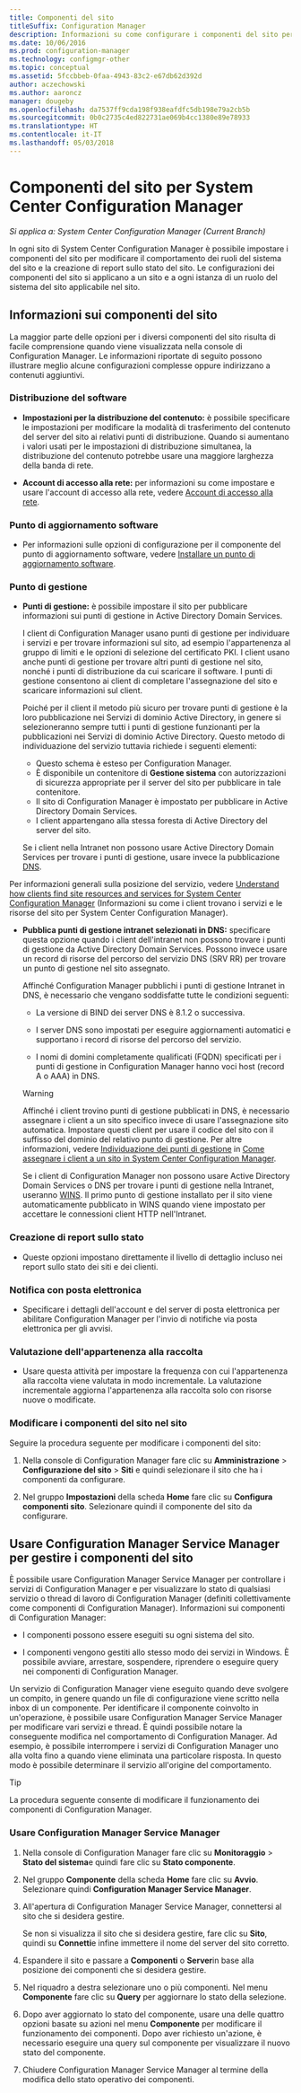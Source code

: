 ```yaml
---
title: Componenti del sito
titleSuffix: Configuration Manager
description: Informazioni su come configurare i componenti del sito per modificare il comportamento dei ruoli del sistema del sito e la creazione di report sullo stato del sito.
ms.date: 10/06/2016
ms.prod: configuration-manager
ms.technology: configmgr-other
ms.topic: conceptual
ms.assetid: 5fccbbeb-0faa-4943-83c2-e67db62d392d
author: aczechowski
ms.author: aaroncz
manager: dougeby
ms.openlocfilehash: da7537ff9cda198f938eafdfc5db198e79a2cb5b
ms.sourcegitcommit: 0b0c2735c4ed822731ae069b4cc1380e89e78933
ms.translationtype: HT
ms.contentlocale: it-IT
ms.lasthandoff: 05/03/2018
---
```

# <a name="site-components-for-system-center-configuration-manager"></a>Componenti del sito per System Center Configuration Manager

*Si applica a: System Center Configuration Manager (Current Branch)*

In ogni sito di System Center Configuration Manager è possibile impostare i componenti del sito per modificare il comportamento dei ruoli del sistema del sito e la creazione di report sullo stato del sito. Le configurazioni dei componenti del sito si applicano a un sito e a ogni istanza di un ruolo del sistema del sito applicabile nel sito.  

## <a name="about-site-components"></a>Informazioni sui componenti del sito  
 La maggior parte delle opzioni per i diversi componenti del sito risulta di facile comprensione quando viene visualizzata nella console di Configuration Manager. Le informazioni riportate di seguito possono illustrare meglio alcune configurazioni complesse oppure indirizzano a contenuti aggiuntivi.  

### <a name="software-distribution"></a>Distribuzione del software  

-   **Impostazioni per la distribuzione del contenuto:**  è possibile specificare le impostazioni per modificare la modalità di trasferimento del contenuto del server del sito ai relativi punti di distribuzione. Quando si aumentano i valori usati per le impostazioni di distribuzione simultanea, la distribuzione del contenuto potrebbe usare una maggiore larghezza della banda di rete.  

-   **Account di accesso alla rete:** per informazioni su come impostare e usare l'account di accesso alla rete, vedere [Account di accesso alla rete](../../../../core/plan-design/hierarchy/manage-accounts-to-access-content.md#bkmk_NAA).  

### <a name="software-update-point"></a>Punto di aggiornamento software  

-   Per informazioni sulle opzioni di configurazione per il componente del punto di aggiornamento software, vedere [Installare un punto di aggiornamento software](../../../../sum/get-started/install-a-software-update-point.md).  

### <a name="management-point"></a>Punto di gestione  

-   **Punti di gestione:** è possibile impostare il sito per pubblicare informazioni sui punti di gestione in Active Directory Domain Services.  

     I client di Configuration Manager usano punti di gestione per individuare i servizi e per trovare informazioni sul sito, ad esempio l'appartenenza al gruppo di limiti e le opzioni di selezione del certificato PKI. I client usano anche punti di gestione per trovare altri punti di gestione nel sito, nonché i punti di distribuzione da cui scaricare il software. I punti di gestione consentono ai client di completare l'assegnazione del sito e scaricare informazioni sul client.  

     Poiché per il client il metodo più sicuro per trovare punti di gestione è la loro pubblicazione nei Servizi di dominio Active Directory, in genere si selezioneranno sempre tutti i punti di gestione funzionanti per la pubblicazioni nei Servizi di dominio Active Directory. Questo metodo di individuazione del servizio tuttavia richiede i seguenti elementi:

     - Questo schema è esteso per Configuration Manager.
     - È disponibile un contenitore di **Gestione sistema** con autorizzazioni di sicurezza appropriate per il server del sito per pubblicare in tale contenitore.
     - Il sito di Configuration Manager è impostato per pubblicare in Active Directory Domain Services.
     - I client appartengano alla stessa foresta di Active Directory del server del sito.  

     Se i client nella Intranet non possono usare Active Directory Domain Services per trovare i punti di gestione, usare invece la pubblicazione [DNS](../../../../core/plan-design/hierarchy/understand-how-clients-find-site-resources-and-services.md#bkmk_dns).  

 Per informazioni generali sulla posizione del servizio, vedere [Understand how clients find site resources and services for System Center Configuration Manager](../../../../core/plan-design/hierarchy/understand-how-clients-find-site-resources-and-services.md) (Informazioni su come i client trovano i servizi e le risorse del sito per System Center Configuration Manager).  

-   **Pubblica punti di gestione intranet selezionati in DNS:** specificare questa opzione quando i client dell'intranet non possono trovare i punti di gestione da Active Directory Domain Services. Possono invece usare un record di risorse del percorso del servizio DNS (SRV RR) per trovare un punto di gestione nel sito assegnato.  

    Affinché Configuration Manager pubblichi i punti di gestione Intranet in DNS, è necessario che vengano soddisfatte tutte le condizioni seguenti:  

    -   La versione di BIND dei server DNS è 8.1.2 o successiva.  

    -   I server DNS sono impostati per eseguire aggiornamenti automatici e supportano i record di risorse del percorso del servizio.  

    -   I nomi di domini completamente qualificati (FQDN) specificati per i punti di gestione in Configuration Manager hanno voci host (record A o AAA) in DNS.  

    > [!WARNING]  
    >  Affinché i client trovino punti di gestione pubblicati in DNS, è necessario assegnare i client a un sito specifico invece di usare l'assegnazione sito automatica. Impostare questi client per usare il codice del sito con il suffisso del dominio del relativo punto di gestione. Per altre informazioni, vedere [Individuazione dei punti di gestione](/sccm/core/clients/deploy/assign-clients-to-a-site#locating-management-points) in [Come assegnare i client a un sito in System Center Configuration Manager](/sccm/core/clients/deploy/assign-clients-to-a-site).  

     Se i client di Configuration Manager non possono usare Active Directory Domain Services o DNS per trovare i punti di gestione nella Intranet, useranno [WINS](../../../../core/plan-design/hierarchy/understand-how-clients-find-site-resources-and-services.md#bkmk_wins). Il primo punto di gestione installato per il sito viene automaticamente pubblicato in WINS quando viene impostato per accettare le connessioni client HTTP nell'Intranet.  

### <a name="status-reporting"></a>Creazione di report sullo stato  

-   Queste opzioni impostano direttamente il livello di dettaglio incluso nei report sullo stato dei siti e dei clienti.  

### <a name="email-notification"></a>Notifica con posta elettronica  

-   Specificare i dettagli dell'account e del server di posta elettronica per abilitare Configuration Manager per l'invio di notifiche via posta elettronica per gli avvisi.  

### <a name="collection-membership-evaluation"></a>Valutazione dell'appartenenza alla raccolta  

-   Usare questa attività per impostare la frequenza con cui l'appartenenza alla raccolta viene valutata in modo incrementale. La valutazione incrementale aggiorna l'appartenenza alla raccolta solo con risorse nuove o modificate.  

### <a name="edit-the-site-components-at-a-site"></a>Modificare i componenti del sito nel sito  

Seguire la procedura seguente per modificare i componenti del sito:

1.  Nella console di Configuration Manager fare clic su **Amministrazione** > **Configurazione del sito** > **Siti** e quindi selezionare il sito che ha i componenti da configurare.  

2.  Nel gruppo **Impostazioni** della scheda **Home** fare clic su **Configura componenti sito**. Selezionare quindi il componente del sito da configurare.  

##  <a name="BKMK_ServiceMgr"></a> Usare Configuration Manager Service Manager per gestire i componenti del sito  
È possibile usare Configuration Manager Service Manager per controllare i servizi di Configuration Manager e per visualizzare lo stato di qualsiasi servizio o thread di lavoro di Configuration Manager (definiti collettivamente come componenti di Configuration Manager). Informazioni sui componenti di Configuration Manager:  

-   I componenti possono essere eseguiti su ogni sistema del sito.  

-   I componenti vengono gestiti allo stesso modo dei servizi in Windows. È possibile avviare, arrestare, sospendere, riprendere o eseguire query nei componenti di Configuration Manager.  

Un servizio di Configuration Manager viene eseguito quando deve svolgere un compito, in genere quando un file di configurazione viene scritto nella inbox di un componente. Per identificare il componente coinvolto in un'operazione, è possibile usare Configuration Manager Service Manager per modificare vari servizi e thread. È quindi possibile notare la conseguente modifica nel comportamento di Configuration Manager. Ad esempio, è possibile interrompere i servizi di Configuration Manager uno alla volta fino a quando viene eliminata una particolare risposta. In questo modo è possibile determinare il servizio all'origine del comportamento.  

> [!TIP]  
>  La procedura seguente consente di modificare il funzionamento dei componenti di Configuration Manager.  

### <a name="use-the-configuration-manager-service-manager"></a>Usare Configuration Manager Service Manager  

1.  Nella console di Configuration Manager fare clic su **Monitoraggio** >  **Stato del sistema**e quindi fare clic su **Stato componente**.  

2.  Nel gruppo **Componente** della scheda **Home** fare clic su **Avvio**. Selezionare quindi **Configuration Manager Service Manager**.  

3.  All'apertura di Configuration Manager Service Manager, connettersi al sito che si desidera gestire.  

     Se non si visualizza il sito che si desidera gestire, fare clic su **Sito**, quindi su **Connetti**e infine immettere il nome del server del sito corretto.  

4.  Espandere il sito e passare a **Componenti** o **Server**in base alla posizione dei componenti che si desidera gestire.  

5.  Nel riquadro a destra selezionare uno o più componenti. Nel menu **Componente** fare clic su **Query** per aggiornare lo stato della selezione.  

6.  Dopo aver aggiornato lo stato del componente, usare una delle quattro opzioni basate su azioni nel menu **Componente** per modificare il funzionamento dei componenti. Dopo aver richiesto un'azione, è necessario eseguire una query sul componente per visualizzare il nuovo stato del componente.  

7.  Chiudere Configuration Manager Service Manager al termine della modifica dello stato operativo dei componenti.  
